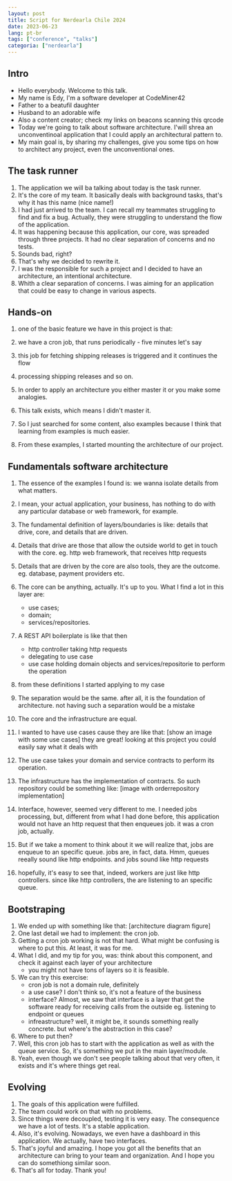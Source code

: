 ```yaml
---
layout: post
title: Script for Nerdearla Chile 2024
date: 2023-06-23
lang: pt-br
tags: ["conference", "talks"]
categoria: ["nerdearla"]
---
```


## Intro

- Hello everybody. Welcome to this talk.
- My name is Edy, I'm a software developer at CodeMiner42
- Father to a beatufil daughter
- Husband to an adorable wife
- Also a content creator; check my links on beacons scanning this qrcode
- Today we're going to talk about software architecture. I'will shrea an unconventinoal application that I could apply
    an architectural pattern to.
- My main goal is, by sharing my challenges, give you some tips on how to architect any project, even the unconventional
    ones.

## The task runner

1. The application we will ba talking about today is the task runner.
2. It's the core of my team. It basically deals with background tasks, that's why it has this name (nice name!)
3. I had just arrived to the team. I can recall my teammates struggling to find and fix a bug. Actually, they were
   struggling to understand the flow of the application.
4. It was happening because this application, our core, was spreaded through three projects. It had no clear separation
   of concerns and no tests.
5. Sounds bad, right?
6. That's why we decided to rewrite it.
7. I was the responsible for such a project and I decided to have an architecture, an intentional architecture.
8. Whith a clear separation of concerns. I was aiming for an application that could be easy to change in various
   aspects.

## Hands-on

1. one of the basic feature we have in this project is that:
2. we have a cron job, that runs periodically - five minutes let's say
3. this job for fetching shipping releases is triggered and it continues the flow
4. processing shipping releases and so on.

1. In order to apply an architecture you either master it or you make some analogies.
2. This talk exists, which means I didn't master it.
3. So I just searched for some content, also examples because I think that learning from examples is much easier.
4. From these examples, I started mounting the architecture of our project.

## Fundamentals software architecture

1. The essence of the examples I found is: we wanna isolate details from what matters.
2. I mean, your actual application, your business, has nothing to do with any particular database or web framework, for
   example.
3. The fundamental definition of layers/boundaries is like: details that drive, core, and details that are driven.
4. Details that drive are those that allow the outside world to get in touch with the core. eg. http web framework, that
   receives http requests
5. Details that are driven by the core are also tools, they are the outcome. eg. database, payment providers etc.
6. The core can be anything, actually. It's up to you. What I find a lot in this layer are:
    - use cases;
    - domain;
    - services/repositories.
7. A REST API boilerplate is like that then
    - http controller taking http requests
    - delegating to use case
    - use case holding domain objects and services/repositorie to perform the operation
8. from these definitions I started applying to my case
9. The separation would be the same. after all, it is the foundation of architecture. not having such a separation would
   be a mistake
10. The core and the infrastructure are equal.
11. I wanted to have use cases cause they are like that: [show an image with some use cases]
    they are great! looking at this project you could easily say what it deals with
12. The use case takes your domain and service contracts to perform its operation.

13. The infrastructure has the implementation of contracts. So such repository could be something like: [image with
    orderrepository implementation]

14. Interface, however, seemed very different to me. I needed jobs processing, but, different from what I had done before, this application would not have an http request that then enqueues job. it was a cron job, actually.
15. But if we take a moment to think about it we will realize that, jobs are enqueue to an specific queue. jobs are, in
    fact, data. Hmm, queues reeally sound like http endpoints. and jobs sound like http requests
16. hopefully, it's easy to see that, indeed, workers are just like http controllers. since like http controllers, the
    are listening to an specific queue.

## Bootstraping

1. We ended up with something like that: [architecture diagram figure]
2. One last detail we had to implement: the cron job.
3. Getting a cron job working is not that hard. What might be confusing is where to put this. At least, it was for me.
4. What I did, and my tip for you, was: think about this component, and check it against each layer of your architecture
   - you might not have tons of layers so it is feasible.
5. We can try this exercise:
    - cron job is not a domain rule, definitely
    - a use case? I don't think so, it's not a feature of the business
    - interface? Almost, we saw that interface is a layer that get the software ready for receiving calls from the
        outside eg. listening to endpoint or queues
    - infreastructure? well, it might be, it sounds something really concrete. but where's the abstraction in this case?
6. Where to put then?
7. Well, this cron job has to start with the application as well as with the queue service. So, it's something we put in
   the main layer/module.
8. Yeah, even though we don't see people talking about that very often, it exists and it's where things get real.

## Evolving

1. The goals of this application were fulfilled.
2. The team could work on that with no problems.
3. Since things were decoupled, testing it is very easy. The consequence we have a lot of tests. It's a stable
   application.
4. Also, it's evolving. Nowadays, we even have a dashboard in this application. We actually, have two interfaces.
5. That's joyful and amazing. I hope you got all the benefits that an architecture can bring to your team and
   organization. And I hope you can do somethiong similar soon.
6. That's all for today. Thank you!
